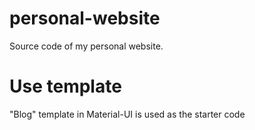 # personal-website
Source code of my personal website.


# Use template
"Blog" template in Material-UI is used as the starter code

